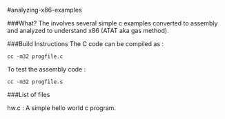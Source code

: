 #analyzing-x86-examples

###What?
The involves several simple c examples converted to assembly and analyzed to understand x86 (ATAT aka gas method). 

###Build Instructions
The C code can be compiled as :
```
cc -m32 progfile.c
```

To test the assembly code : 
```
cc -m32 progfile.s
```

###List of files

hw.c : A simple hello world c program.
